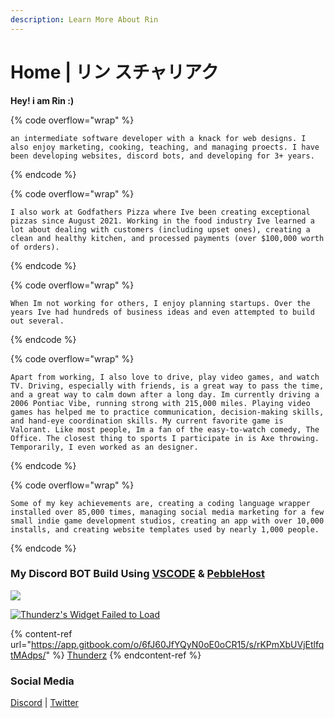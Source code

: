```yaml
---
description: Learn More About Rin
---
```


# Home | リン スチャリアク

**Hey! i am Rin :)**

{% code overflow="wrap" %}
```
an intermediate software developer with a knack for web designs. I also enjoy marketing, cooking, teaching, and managing proects. I have been developing websites, discord bots, and developing for 3+ years.
```
{% endcode %}

{% code overflow="wrap" %}
```
I also work at Godfathers Pizza where Ive been creating exceptional pizzas since August 2021. Working in the food industry Ive learned a lot about dealing with customers (including upset ones), creating a clean and healthy kitchen, and processed payments (over $100,000 worth of orders).
```
{% endcode %}

{% code overflow="wrap" %}
```
When Im not working for others, I enjoy planning startups. Over the years Ive had hundreds of business ideas and even attempted to build out several.
```
{% endcode %}

{% code overflow="wrap" %}
```
Apart from working, I also love to drive, play video games, and watch TV. Driving, especially with friends, is a great way to pass the time, and a great way to calm down after a long day. Im currently driving a 2006 Pontiac Vibe, running strong with 215,000 miles. Playing video games has helped me to practice communication, decision-making skills, and hand-eye coordination skills. My current favorite game is Valorant. Like most people, Im a fan of the easy-to-watch comedy, The Office. The closest thing to sports I participate in is Axe throwing. Temporarily, I even worked as an designer.
```
{% endcode %}

{% code overflow="wrap" %}
```
Some of my key achievements are, creating a coding language wrapper installed over 85,000 times, managing social media marketing for a few small indie game development studios, creating an app with over 10,000 installs, and creating website templates used by nearly 1,000 people.
```
{% endcode %}

### My Discord BOT Build Using [VSCODE](https://vscode.dev) & [PebbleHost](https://pebblehost.com/)

[![](https://discordbotlist.com/api/v1/bots/1063080384641904672/widget)](https://discordbotlist.com/bots/1063080384641904672)

[![Thunderz's Widget Failed to Load](https://discords.com/bots/api/bot/1063080384641904672/widget)](https://discords.com/bots/bots/1063080384641904672)

{% content-ref url="https://app.gitbook.com/o/6fJ60JfYQyN0oE0oCR15/s/rKPmXbUVjEtlfqtMAdps/" %}
[Thunderz](https://app.gitbook.com/o/6fJ60JfYQyN0oE0oCR15/s/rKPmXbUVjEtlfqtMAdps/)
{% endcontent-ref %}

### Social Media

[Discord](https://dsc.bio/omurice) | [Twitter](https://twitter.com)&#x20;
